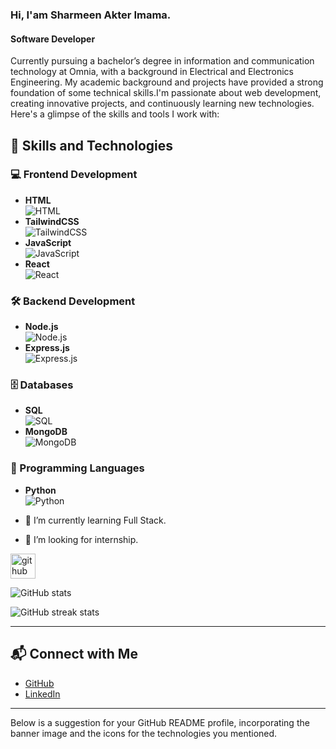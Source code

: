 
### Hi, I'am Sharmeen Akter Imama.
#### Software Developer
Currently pursuing a bachelor’s degree in
information and communication technology at Omnia, with a
background in Electrical and Electronics Engineering. My
academic background and projects have provided a strong foundation of some technical skills.I'm passionate about web development, creating innovative projects, and continuously learning new technologies. Here's a glimpse of the skills and tools I work with:


## 🚀 Skills and Technologies  

### 💻 Frontend Development  
- **HTML**  
  ![HTML](https://img.shields.io/badge/-HTML5-E34F26?logo=html5&logoColor=white&style=flat)  
- **TailwindCSS**  
  ![TailwindCSS](https://img.shields.io/badge/-TailwindCSS-38B2AC?logo=tailwindcss&logoColor=white&style=flat)  
- **JavaScript**  
  ![JavaScript](https://img.shields.io/badge/-JavaScript-F7DF1E?logo=javascript&logoColor=black&style=flat)  
- **React**  
  ![React](https://img.shields.io/badge/-React-61DAFB?logo=react&logoColor=black&style=flat)  

### 🛠️ Backend Development  
- **Node.js**  
  ![Node.js](https://img.shields.io/badge/-Node.js-339933?logo=node.js&logoColor=white&style=flat)  
- **Express.js**  
  ![Express.js](https://img.shields.io/badge/-Express.js-000000?logo=express&logoColor=white&style=flat)  

### 🗄️ Databases  
- **SQL**  
  ![SQL](https://img.shields.io/badge/-SQL-4479A1?logo=mysql&logoColor=white&style=flat)  
- **MongoDB**  
  ![MongoDB](https://img.shields.io/badge/-MongoDB-47A248?logo=mongodb&logoColor=white&style=flat)  

### 🐍 Programming Languages  
- **Python**  
  ![Python](https://img.shields.io/badge/-Python-3776AB?logo=python&logoColor=white&style=flat)  



- 🌱 I’m currently learning Full Stack.
- 🤔 I’m looking for internship. 


[<img src='https://cdn.jsdelivr.net/npm/simple-icons@3.0.1/icons/github.svg' alt='github' height='40'>](https://github.com/Imamasharmeen)  

![GitHub stats](https://github-readme-stats.vercel.app/api?username=Imamasharmeen&show_icons=true&count_private=true)  

![GitHub streak stats](https://streak-stats.demolab.com/?user=Imamasharmeen)  

---

## 📬 Connect with Me  
- [GitHub](https://github.com/yourusername)  
- [LinkedIn](https://linkedin.com/in/yourprofile)  

---
 Below is a suggestion for your GitHub README profile, incorporating the banner image and the icons for the technologies you mentioned. 




